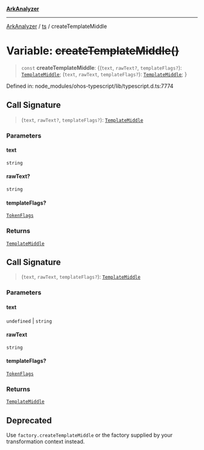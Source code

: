 [**ArkAnalyzer**](../../../../README.md)

***

[ArkAnalyzer](../../../../globals.md) / [ts](../README.md) / createTemplateMiddle

# Variable: ~~createTemplateMiddle()~~

> `const` **createTemplateMiddle**: \{(`text`, `rawText?`, `templateFlags?`): [`TemplateMiddle`](../interfaces/TemplateMiddle.md); (`text`, `rawText`, `templateFlags?`): [`TemplateMiddle`](../interfaces/TemplateMiddle.md); \}

Defined in: node\_modules/ohos-typescript/lib/typescript.d.ts:7774

## Call Signature

> (`text`, `rawText?`, `templateFlags?`): [`TemplateMiddle`](../interfaces/TemplateMiddle.md)

### Parameters

#### text

`string`

#### rawText?

`string`

#### templateFlags?

[`TokenFlags`](../enumerations/TokenFlags.md)

### Returns

[`TemplateMiddle`](../interfaces/TemplateMiddle.md)

## Call Signature

> (`text`, `rawText`, `templateFlags?`): [`TemplateMiddle`](../interfaces/TemplateMiddle.md)

### Parameters

#### text

`undefined` | `string`

#### rawText

`string`

#### templateFlags?

[`TokenFlags`](../enumerations/TokenFlags.md)

### Returns

[`TemplateMiddle`](../interfaces/TemplateMiddle.md)

## Deprecated

Use `factory.createTemplateMiddle` or the factory supplied by your transformation context instead.
